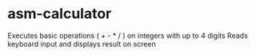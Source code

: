 # asm-calculator
Executes basic operations ( + - * / ) on integers with up to 4 digits
Reads keyboard input and displays result on screen
